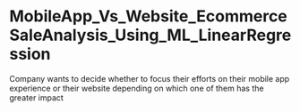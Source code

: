 # MobileApp_Vs_Website_EcommerceSaleAnalysis_Using_ML_LinearRegression
Company wants to decide whether to focus their efforts on their mobile app experience or their website depending on which one of them has the greater impact
